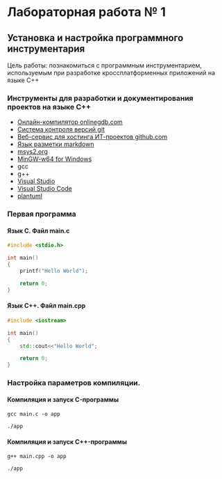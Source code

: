 # Лабораторная работа № 1
## Установка и настройка программного инструментария

Цель работы: познакомиться с программным инструментарием, используемым при разработке кроссплатформенных приложений на языке C++

### Инструменты для разработки и документирования проектов на языке C++
- [Онлайн-компилятор onlinegdb.com](https://www.onlinegdb.com)
- [Система контроля версий git](https://git-scm.com)
- [Веб-сервис для хостинга ИТ-проектов github.com](https://github.com)
- [Язык разметки markdown](https://stifell.github.io/ru/post/markdown/)
- [msys2.org](https://www.msys2.org)
- [MinGW-w64 for Windows](https://winlibs.com)
- gcc
- g++
- [Visual Studio](https://visualstudio.microsoft.com/ru/free-developer-offers/)
- [Visual Studio Code](https://code.visualstudio.com)
- [plantuml](https://plantuml.com/ru/)

### Первая программа

#### Язык C. Файл main.c
```c
#include <stdio.h>

int main()
{
    printf("Hello World");

    return 0;
}
```

#### Язык C++. Файл main.cpp
```c++
#include <iostream>

int main()
{
    std::cout<<"Hello World";

    return 0;
}
```

### Настройка параметров компиляции.

#### Компиляция и запуск C-программы
```
gcc main.c -o app

./app
```

#### Компиляция и запуск C++-программы
```
g++ main.cpp -o app

./app
```